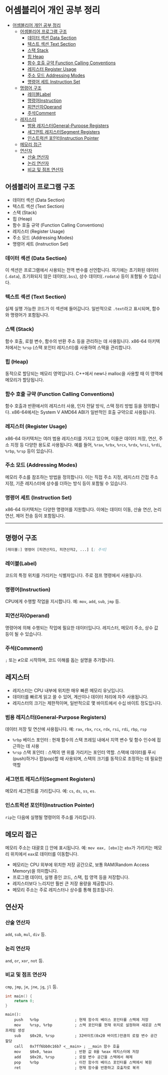 # 어셈블리어 개인 공부 정리
<!-- TOC -->

- [어셈블리어 개인 공부 정리](#%EC%96%B4%EC%85%88%EB%B8%94%EB%A6%AC%EC%96%B4-%EA%B0%9C%EC%9D%B8-%EA%B3%B5%EB%B6%80-%EC%A0%95%EB%A6%AC)
    - [어셈블리어 프로그램 구조](#%EC%96%B4%EC%85%88%EB%B8%94%EB%A6%AC%EC%96%B4-%ED%94%84%EB%A1%9C%EA%B7%B8%EB%9E%A8-%EA%B5%AC%EC%A1%B0)
        - [데이터 섹션 Data Section](#%EB%8D%B0%EC%9D%B4%ED%84%B0-%EC%84%B9%EC%85%98-data-section)
        - [텍스트 섹션 Text Section](#%ED%85%8D%EC%8A%A4%ED%8A%B8-%EC%84%B9%EC%85%98-text-section)
        - [스택 Stack](#%EC%8A%A4%ED%83%9D-stack)
        - [힙 Heap](#%ED%9E%99-heap)
        - [함수 호출 규약 Function Calling Conventions](#%ED%95%A8%EC%88%98-%ED%98%B8%EC%B6%9C-%EA%B7%9C%EC%95%BD-function-calling-conventions)
        - [레지스터 Register Usage](#%EB%A0%88%EC%A7%80%EC%8A%A4%ED%84%B0-register-usage)
        - [주소 모드 Addressing Modes](#%EC%A3%BC%EC%86%8C-%EB%AA%A8%EB%93%9C-addressing-modes)
        - [명령어 세트 Instruction Set](#%EB%AA%85%EB%A0%B9%EC%96%B4-%EC%84%B8%ED%8A%B8-instruction-set)
    - [명령어 구조](#%EB%AA%85%EB%A0%B9%EC%96%B4-%EA%B5%AC%EC%A1%B0)
        - [레이블Label](#%EB%A0%88%EC%9D%B4%EB%B8%94label)
        - [명령어Instruction](#%EB%AA%85%EB%A0%B9%EC%96%B4instruction)
        - [피연산자Operand](#%ED%94%BC%EC%97%B0%EC%82%B0%EC%9E%90operand)
        - [주석Comment](#%EC%A3%BC%EC%84%9Dcomment)
    - [레지스터](#%EB%A0%88%EC%A7%80%EC%8A%A4%ED%84%B0)
        - [범용 레지스터General-Purpose Registers](#%EB%B2%94%EC%9A%A9-%EB%A0%88%EC%A7%80%EC%8A%A4%ED%84%B0general-purpose-registers)
        - [세그먼트 레지스터Segment Registers](#%EC%84%B8%EA%B7%B8%EB%A8%BC%ED%8A%B8-%EB%A0%88%EC%A7%80%EC%8A%A4%ED%84%B0segment-registers)
        - [인스트럭션 포인터Instruction Pointer](#%EC%9D%B8%EC%8A%A4%ED%8A%B8%EB%9F%AD%EC%85%98-%ED%8F%AC%EC%9D%B8%ED%84%B0instruction-pointer)
    - [메모리 접근](#%EB%A9%94%EB%AA%A8%EB%A6%AC-%EC%A0%91%EA%B7%BC)
    - [연산자](#%EC%97%B0%EC%82%B0%EC%9E%90)
        - [산술 연산자](#%EC%82%B0%EC%88%A0-%EC%97%B0%EC%82%B0%EC%9E%90)
        - [논리 연산자](#%EB%85%BC%EB%A6%AC-%EC%97%B0%EC%82%B0%EC%9E%90)
        - [비교 및 점프 연산자](#%EB%B9%84%EA%B5%90-%EB%B0%8F-%EC%A0%90%ED%94%84-%EC%97%B0%EC%82%B0%EC%9E%90)

<!-- /TOC -->

## 어셈블리어 프로그램 구조
- 데이터 섹션 (Data Section)
- 텍스트 섹션 (Text Section)
- 스택 (Stack)
- 힙 (Heap)
- 함수 호출 규약 (Function Calling Conventions)
- 레지스터 (Register Usage)
- 주소 모드 (Addressing Modes)
- 명령어 세트 (Instruction Set)

### 데이터 섹션 (Data Section)
이 섹션은 프로그램에서 사용되는 전역 변수를 선언합니다. 여기에는 초기화된 데이터(`.data`), 초기화되지 않은 데이터(`.bss`), 상수 데이터(`.rodata`) 등이 포함될 수 있습니다.

### 텍스트 섹션 (Text Section)
실제 실행 가능한 코드가 이 섹션에 들어갑니다. 일반적으로 `.text`라고 표시되며, 함수와 명령어가 포함됩니다.

### 스택 (Stack)
함수 호출, 로컬 변수, 함수의 반환 주소 등을 관리하는 데 사용됩니다. x86-64 아키텍처에서는 `%rsp` (스택 포인터 레지스터)를 사용하여 스택을 관리합니다.

### 힙 (Heap)
동적으로 할당되는 메모리 영역입니다. C++에서 new나 malloc을 사용할 때 이 영역에 메모리가 할당됩니다.

### 함수 호출 규약 (Function Calling Conventions)
함수 호출과 반환에서의 레지스터 사용, 인자 전달 방식, 스택 정리 방법 등을 정의합니다. x86-64에서는 System V AMD64 ABI가 일반적인 호출 규약으로 사용됩니다.

### 레지스터 (Register Usage)
x86-64 아키텍처는 여러 범용 레지스터를 가지고 있으며, 이들은 데이터 저장, 연산, 주소 지정 등 다양한 용도로 사용됩니다. 예를 들어, `%rax`, `%rbx`, `%rcx`, `%rdx`, `%rsi`, `%rdi`, `%rbp`, `%rsp` 등이 있습니다.

### 주소 모드 (Addressing Modes)
메모리 주소를 참조하는 방법을 정의합니다. 이는 직접 주소 지정, 레지스터 간접 주소 지정, 기준 레지스터에 상수를 더하는 방식 등이 포함될 수 있습니다.

### 명령어 세트 (Instruction Set)
x86-64 아키텍처는 다양한 명령어를 지원합니다. 이에는 데이터 이동, 산술 연산, 논리 연산, 제어 전송 등이 포함됩니다.

------------------------------------------

## 명령어 구조

```io64.inc
[레이블:] 명령어 [피연산자1, 피연산자2, ...] [; 주석]
```

### 레이블(Label) 
코드의 특정 위치를 가리키는 식별자입니다. 주로 점프 명령에서 사용됩니다.

### 명령어(Instruction)
CPU에게 수행할 작업을 지시합니다. 
예: `mov`, `add`, `sub`, `jmp` 등.

### 피연산자(Operand)
명령어에 의해 수행되는 작업에 필요한 데이터입니다. 
레지스터, 메모리 주소, 상수 값 등이 될 수 있습니다.

### 주석(Comment)
`;` 또는 `#`으로 시작하며, 코드 이해를 돕는 설명을 추가합니다.

## 레지스터
- 레지스터는 CPU 내부에 위치한 매우 빠른 메모리 유닛입니다.
- 데이터를 빠르게 읽고 쓸 수 있어, 계산이나 데이터 처리에 자주 사용됩니다.
- 레지스터의 크기는 제한적이며, 일반적으로 몇 바이트에서 수십 바이트 정도입니다.

### 범용 레지스터(General-Purpose Registers)
데이터 저장 및 연산에 사용됩니다. 
예: `rax`, `rbx`, `rcx`, `rdx`, `rsi`, `rdi`, `rbp`, `rsp`

- `%rbp` 베이스 포인터 : 현재 함수의 스택 프레임 내에서 지역 변수 및 함수 인수에 접근하는 데 사용
- `%rsp` 스택 포인터 : 스택의 맨 위를 가리키는 포인터 역할. 스택에 데이터를 푸시(push)하거나 팝(pop)할 때 사용되며, 스택의 크기를 동적으로 조정하는 데 필요한 역할

### 세그먼트 레지스터(Segment Registers)
메모리 세그먼트를 가리킵니다. 예: `cs`, `ds`, `ss`, `es`.

### 인스트럭션 포인터(Instruction Pointer)
`rip`는 다음에 실행될 명령어의 주소를 가리킵니다.

## 메모리 접근
메모리 주소는 대괄호 [] 안에 표시됩니다. 
예: `mov eax, [ebx]`는 `ebx`가 가리키는 메모리 위치에서 `eax`로 데이터를 이동합니다.

- 메모리는 CPU 외부에 위치한 저장 공간으로, 보통 RAM(Random Access Memory)을 의미합니다.
- 프로그램 데이터, 실행 중인 코드, 스택, 힙 영역 등을 저장합니다.
- 레지스터보다 느리지만 훨씬 큰 저장 용량을 제공합니다.
- 메모리 주소는 주로 레지스터나 상수를 통해 참조됩니다.

## 연산자

### 산술 연산자
`add`, `sub`, `mul`, `div` 등.

### 논리 연산자
`and`, `or`, `xor`, `not` 등.

### 비교 및 점프 연산자
`cmp`, `jmp`, `je`, `jne`, `jg`, `jl` 등.


```c++
int main() {
    return 0;
}
```


```x86-64
main():
    push   %rbp                ; 현재 함수의 베이스 포인터를 스택에 저장
    mov    %rsp, %rbp          ; 스택 포인터를 현재 위치로 설정하여 새로운 스택 프레임 생성
    sub    $0x20, %rsp         ; 32바이트(0x20 바이트)만큼의 로컬 변수 공간 할당
    call   0x7ff6bb0c16b7 <__main> ; __main 함수 호출
    mov    $0x0, %eax          ; 반환 값 0을 %eax 레지스터에 저장
    add    $0x20, %rsp         ; 로컬 변수 공간을 스택에서 해제
    pop    %rbp                ; 이전 함수의 베이스 포인터를 스택에서 복원
    ret                        ; 현재 함수를 반환하고 호출자로 복귀
```